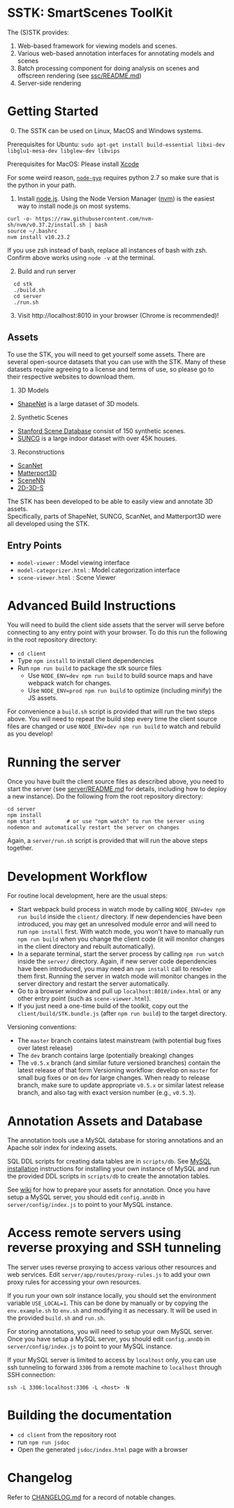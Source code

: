 SSTK: SmartScenes ToolKit
============

The (S)STK provides:

1. Web-based framework for viewing models and scenes.
1. Various web-based annotation interfaces for annotating models and scenes
1. Batch processing component for doing analysis on scenes and offscreen rendering (see [ssc/README.md](ssc/README.md))
1. Server-side rendering

# Getting Started

0. The SSTK can be used on Linux, MacOS and Windows systems.

Prerequisites for Ubuntu:
`sudo apt-get install build-essential libxi-dev libglu1-mesa-dev libglew-dev libvips`

Prerequisites for MacOS:
Please install [Xcode](https://developer.apple.com/xcode/)

For some weird reason, [`node-gyp`](https://github.com/nodejs/node-gyp) requires python 2.7 so make sure that is the python in your path.

1. Install [node.js](https://nodejs.org/).  Using the Node Version Manager ([nvm](https://github.com/creationix/nvm)) is the easiest way to install node.js on most systems.
```
curl -o- https://raw.githubusercontent.com/nvm-sh/nvm/v0.37.2/install.sh | bash
source ~/.bashrc
nvm install v10.23.2
```
If you use zsh instead of bash, replace all instances of bash with zsh.
Confirm above works using `node -v` at the terminal.

2. Build and run server
```
  cd stk
  ./build.sh
  cd server
  ./run.sh
```

3. Visit http://localhost:8010 in your browser (Chrome is recommended)!


## Assets
To use the STK, you will need to get yourself some assets.  There are several open-source datasets that
you can use with the STK.  Many of these datasets require agreeing to a license and terms of use, 
so please go to their respective websites to download them.

1. 3D Models
  - [ShapeNet](www.shapenet.org) is a large dataset of 3D models.    
2. Synthetic Scenes
  - [Stanford Scene Database](http://graphics.stanford.edu/projects/scenesynth/) consist of 150 synthetic scenes.
  - [SUNCG](suncg.cs.princeton.edu) is a large indoor dataset with over 45K houses.
3. Reconstructions
  - [ScanNet](http://www.scan-net.org/) 
  - [Matterport3D](https://github.com/niessner/Matterport)
  - [SceneNN](http://people.sutd.edu.sg/~saikit/projects/sceneNN/)
  - [2D-3D-S](http://buildingparser.stanford.edu/dataset.html)

The STK has been developed to be able to easily view and annotate 3D assets.  
Specifically, parts of ShapeNet, SUNCG, ScanNet, and Matterport3D were all developed using the STK.

## Entry Points
- `model-viewer` : Model viewing interface
- `model-categorizer.html` : Model categorization interface
- `scene-viewer.html` : Scene Viewer

Advanced Build Instructions
==================

You will need to build the client side assets that the server will serve before connecting to any entry point with your browser. To do this run the following in the root repository directory:
* `cd client`
* Type `npm install` to install client dependencies
* Run `npm run build` to package the stk source files
  * Use `NODE_ENV=dev npm run build` to build source maps and have webpack watch for changes.
  * Use `NODE_ENV=prod npm run build` to optimize (including minify) the JS assets.

For convenience a `build.sh` script is provided that will run the two steps above.
You will need to repeat the build step every time the client source files are changed or use `NODE_ENV=dev npm run build` to watch and rebuild as you develop!

Running the server
==================
Once you have built the client source files as described above, you need to start the server (see [server/README.md](server/README.md) for details, including how to deploy a new instance).
Do the following from the root repository directory:
```
cd server
npm install                 
npm start          # or use "npm watch" to run the server using nodemon and automatically restart the server on changes
```
Again, a `server/run.sh` script is provided that will run the above steps together.

Development Workflow
======================
For routine local development, here are the usual steps:
* Start webpack build process in watch mode by calling `NODE_ENV=dev npm run build` inside the `client/` directory.  If new dependencies have been introduced, you may get an unresolved module error and will need to run `npm install` first.  With watch mode, you won't have to manually run `npm run build` when you change the client code (it will monitor changes in the client directory and rebuilt automatically).
* In a separate terminal, start the server process by calling `npm run watch` inside the `server/` directory.  Again, if new server code dependencies have been introduced, you may need an `npm install` call to resolve them first.  Running the server in watch mode will monitor changes in the server directory and restart the server automatically.
* Go to a browser window and pull up `localhost:8010/index.html` or any other entry point (such as `scene-viewer.html`).
* If you just need a one-time build of the toolkit, copy out the `client/build/STK.bundle.js` (after `npm run build`) to the target directory.

Versioning conventions:
- The `master` branch contains latest mainstream (with potential bug fixes over latest release)
- The `dev` branch contains large (potentially breaking) changes
- The `v0.5.x` branch (and similar future versioned branches) contain the latest release of that form
Versioning workflow: develop on `master` for small bug fixes or on `dev` for large changes. When ready to release branch, make sure to update appropriate `v0.5.x` or similar latest release branch, and also tag with exact version number (e.g., `v0.5.3`).


Annotation Assets and Database
==============================
The annotation tools use a MySQL database for storing annotations and an Apache solr index for indexing assets.  

SQL DDL scripts for creating data tables are in `scripts/db`.  See [MySQL installation](https://dev.mysql.com/doc/refman/5.7/en/installing.html) instructions for installing your own instance of MySQL and run the provided DDL scripts in `scripts/db` to create the annotation tables.  

See [wiki](https://github.com/smartscenes/sstk/wiki/Preparing-Assets-for-Annotation) for how to prepare your assets for annotation.  Once you have setup a MySQL server, you should edit `config.annDb` in `server/config/index.js` to point to your MySQL instance.


Access remote servers using reverse proxying and SSH tunneling
==============================================================
The server uses reverse proxying to access various other resources and web services.
Edit `server/app/routes/proxy-rules.js` to add your own proxy rules for accessing your own resources.

If you run your own solr instance locally,  you should set the environment variable `USE_LOCAL=1`.  This can be done by manually or by copying the `env.example.sh` to `env.sh` and modifying it as necessary.  It will be used in the provided `build.sh` and `run.sh`.   

For storing annotations, you will need to setup your own MySQL server.  Once you have setup a MySQL server, you should edit `config.annDb` in `server/config/index.js` to point to your MySQL instance.

If your MySQL server is limited to access by `localhost` only, you can use ssh tunneling to forward `3306` from a remote machine to `localhost` through SSH connection: 
```
ssh -L 3306:localhost:3306 -L <host> -N
``````

Building the documentation
==========================
- `cd client` from the repository root
- run `npm run jsdoc`
- Open the generated `jsdoc/index.html` page with a browser


Changelog
=========

Refer to [CHANGELOG.md](CHANGELOG.md) for a record of notable changes.

